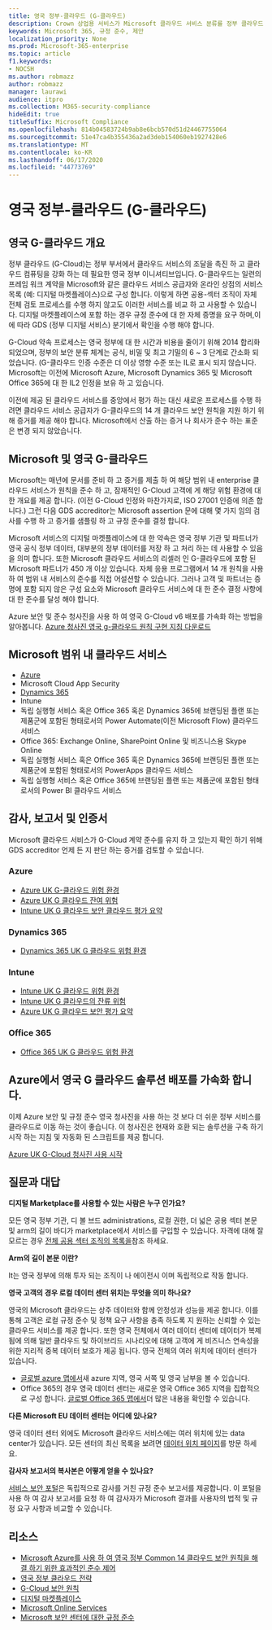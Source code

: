 ```yaml
---
title: 영국 정부-클라우드 (G-클라우드)
description: Crown 상업용 서비스가 Microsoft 클라우드 서비스 분류를 정부 클라우드 v. 6으로 갱신 했습니다.
keywords: Microsoft 365, 규정 준수, 제안
localization_priority: None
ms.prod: Microsoft-365-enterprise
ms.topic: article
f1.keywords:
- NOCSH
ms.author: robmazz
author: robmazz
manager: laurawi
audience: itpro
ms.collection: M365-security-compliance
hideEdit: true
titleSuffix: Microsoft Compliance
ms.openlocfilehash: 814b04583724b9ab8e6bcb570d51d24467755064
ms.sourcegitcommit: 51e47ca4b355436a2ad3deb154060eb1927428e6
ms.translationtype: MT
ms.contentlocale: ko-KR
ms.lasthandoff: 06/17/2020
ms.locfileid: "44773769"
---
```

# <a name="united-kingdom-government-cloud-g-cloud"></a>영국 정부-클라우드 (G-클라우드)

## <a name="uk-g-cloud-overview"></a>영국 G-클라우드 개요

정부 클라우드 (G-Cloud)는 정부 부서에서 클라우드 서비스의 조달을 촉진 하 고 클라우드 컴퓨팅을 강화 하는 데 필요한 영국 정부 이니셔티브입니다. G-클라우드는 일련의 프레임 워크 계약을 Microsoft와 같은 클라우드 서비스 공급자와 온라인 상점의 서비스 목록 (예: 디지털 마켓플레이스)으로 구성 합니다. 이렇게 하면 공용-섹터 조직이 자체 전체 검토 프로세스를 수행 하지 않고도 이러한 서비스를 비교 하 고 사용할 수 있습니다. 디지털 마켓플레이스에 포함 하는 경우 규정 준수에 대 한 자체 증명을 요구 하며,이에 따라 GDS (정부 디지털 서비스) 분기에서 확인을 수행 해야 합니다.

G-Cloud 약속 프로세스는 영국 정부에 대 한 시간과 비용을 줄이기 위해 2014 합리화 되었으며, 정부의 보안 분류 체계는 공식, 비밀 및 최고 기밀의 6 ~ 3 단계로 간소화 되었습니다. (G-클라우드 인증 수준은 더 이상 영향 수준 또는 IL로 표시 되지 않습니다. Microsoft는 이전에 Microsoft Azure, Microsoft Dynamics 365 및 Microsoft Office 365에 대 한 IL2 인정을 보유 하 고 있습니다.

이전에 제공 된 클라우드 서비스를 중앙에서 평가 하는 대신 새로운 프로세스를 수행 하려면 클라우드 서비스 공급자가 G-클라우드의 14 개 클라우드 보안 원칙을 지원 하기 위해 증거를 제공 해야 합니다. Microsoft에서 산출 하는 증거 나 회사가 준수 하는 표준은 변경 되지 않았습니다.

## <a name="microsoft-and-uk-g-cloud"></a>Microsoft 및 영국 G-클라우드

Microsoft는 매년에 문서를 준비 하 고 증거를 제출 하 여 해당 범위 내 enterprise 클라우드 서비스가 원칙을 준수 하 고, 잠재적인 G-Cloud 고객에 게 해당 위험 환경에 대 한 개요를 제공 합니다. (이전 G-Cloud 인정와 마찬가지로, ISO 27001 인증에 의존 합니다.) 그런 다음 GDS accreditor는 Microsoft assertion 문에 대해 몇 가지 임의 검사를 수행 하 고 증거를 샘플링 하 고 규정 준수를 결정 합니다.

Microsoft 서비스의 디지털 마켓플레이스에 대 한 약속은 영국 정부 기관 및 파트너가 영국 공식 정부 데이터, 대부분의 정부 데이터를 저장 하 고 처리 하는 데 사용할 수 있음을 의미 합니다. 또한 Microsoft 클라우드 서비스의 리셀러 인 G-클라우드에 포함 된 Microsoft 파트너가 450 개 이상 있습니다. 자체 응용 프로그램에서 14 개 원칙을 사용 하 여 범위 내 서비스의 준수를 직접 어설션할 수 있습니다. 그러나 고객 및 파트너는 증명에 포함 되지 않은 구성 요소와 Microsoft 클라우드 서비스에 대 한 준수 결정 사항에 대 한 준수를 달성 해야 합니다.

Azure 보안 및 준수 청사진을 사용 하 여 영국 G-Cloud v6 배포를 가속화 하는 방법을 알아봅니다. [Azure 청사진 영국 g-클라우드 원칙 구현 지침 다운로드](https://servicetrust.microsoft.com/ViewPage/Blueprint?command=Download&downloadType=Document&downloadId=c3804aba-03a7-4d21-88ad-d9bbe5314a00&docTab=fc060920-cdb8-11e7-bacf-0bf52b09d912_UK_G-Cloud_Blueprint)

## <a name="microsoft-in-scope-cloud-services"></a>Microsoft 범위 내 클라우드 서비스

- [Azure](https://aka.ms/AzureCompliance)
- Microsoft Cloud App Security
- [Dynamics 365](https://aka.ms/d365-compliance-list)
- Intune
- 독립 실행형 서비스 혹은 Office 365 혹은 Dynamics 365에 브랜딩된 플랜 또는 제품군에 포함된 형태로서의 Power Automate(이전 Microsoft Flow) 클라우드 서비스
- Office 365: Exchange Online, SharePoint Online 및 비즈니스용 Skype Online
- 독립 실행형 서비스 혹은 Office 365 혹은 Dynamics 365에 브랜딩된 플랜 또는 제품군에 포함된 형태로서의 PowerApps 클라우드 서비스
- 독립 실행형 서비스 혹은 Office 365에 브랜딩된 플랜 또는 제품군에 포함된 형태로서의 Power BI 클라우드 서비스

## <a name="audits-reports-and-certificates"></a>감사, 보고서 및 인증서

Microsoft 클라우드 서비스가 G-Cloud 계약 준수를 유지 하 고 있는지 확인 하기 위해 GDS accreditor 언제 든 지 판단 하는 증거를 검토할 수 있습니다.

### <a name="azure"></a>Azure

- [Azure UK G-클라우드 위험 환경](https://go.microsoft.com/fwlink/?linkid=2099702)
- [Azure UK G 클라우드 잔여 위험](https://go.microsoft.com/fwlink/?linkid=2099497)
- [Intune UK G 클라우드 보안 클라우드 평가 요약](https://go.microsoft.com/fwlink/?linkid=2099703)

### <a name="dynamics-365"></a>Dynamics 365

- [Dynamics 365 UK G 클라우드 위험 환경](https://go.microsoft.com/fwlink/?linkid=2099702)

### <a name="intune"></a>Intune

- [Intune UK G 클라우드 위험 환경](https://go.microsoft.com/fwlink/?linkid=2099702)
- [Intune UK G 클라우드의 잔류 위험](https://aka.ms/IntuneUKGCloudResidualRisk)
- [Azure UK G 클라우드 보안 평가 요약](https://aka.ms/IntuneUKGCloudSecurityAssessmentSummary)

### <a name="office-365"></a>Office 365

- [Office 365 UK G 클라우드 위험 환경](https://go.microsoft.com/fwlink/?linkid=2099702)

## <a name="accelerate-your-deployment-of-uk-g-cloud-solutions-on-azure"></a>Azure에서 영국 G 클라우드 솔루션 배포를 가속화 합니다.

이제 Azure 보안 및 규정 준수 영국 청사진을 사용 하는 것 보다 더 쉬운 정부 서비스를 클라우드로 이동 하는 것이 좋습니다. 이 청사진은 현재와 호환 되는 솔루션을 구축 하기 시작 하는 지침 및 자동화 된 스크립트를 제공 합니다.

[Azure UK G-Cloud 청사진 사용 시작](https://aka.ms/ukofficialblueprint)

## <a name="frequently-asked-questions"></a>질문과 대답

**디지털 Marketplace를 사용할 수 있는 사람은 누구 인가요?**

모든 영국 정부 기관, 디 볼 브드 administrations, 로컬 권한, 더 넓은 공용 섹터 본문 및 arm의 길이 바디가 marketplace에서 서비스를 구입할 수 있습니다. 자격에 대해 잘 모르는 경우 [전체 공용 섹터 조직의 목록을](https://www.gov.uk/government/publications/public-sector-organisations-eligible-to-use-cloudstore)참조 하세요.

**Arm의 길이 본문 이란?**

It는 영국 정부에 의해 투자 되는 조직이 나 에이전시 이며 독립적으로 작동 합니다.

**영국 고객의 경우 로컬 데이터 센터 위치는 무엇을 의미 하나요?**

영국의 Microsoft 클라우드는 상주 데이터와 함께 안정성과 성능을 제공 합니다. 이를 통해 고객은 로컬 규정 준수 및 정책 요구 사항을 충족 하도록 지 원하는 신뢰할 수 있는 클라우드 서비스를 제공 합니다. 또한 영국 전체에서 여러 데이터 센터에 데이터가 복제 됨에 의해 일반 클라우드 및 하이브리드 시나리오에 대해 고객에 게 비즈니스 연속성을 위한 지리적 중복 데이터 보호가 제공 됩니다. 영국 전체의 여러 위치에 데이터 센터가 있습니다.

- [글로벌 azure 맵에서](https://azuredatacentermap.azurewebsites.net/)새 azure 지역, 영국 서쪽 및 영국 남부을 볼 수 있습니다.
- Office 365의 경우 영국 데이터 센터는 새로운 영국 Office 365 지역을 집합적으로 구성 합니다. [글로벌 Office 365 맵에서](https://o365datacentermap.azurewebsites.net/)더 많은 내용을 확인할 수 있습니다.

**다른 Microsoft EU 데이터 센터는 어디에 있나요?**

영국 데이터 센터 외에도 Microsoft 클라우드 서비스에는 여러 위치에 있는 data center가 있습니다. 모든 센터의 최신 목록을 보려면 [데이터 위치 페이지](https://www.microsoft.com/TrustCenter/Privacy/where-your-data-is-located)를 방문 하세요.

**감사자 보고서의 복사본은 어떻게 얻을 수 있나요?**

[서비스 보안 포털](https://docs.microsoft.com/microsoft-365/compliance/get-started-with-service-trust-portal)은 독립적으로 감사를 거친 규정 준수 보고서를 제공합니다. 이 포털을 사용 하 여 감사 보고서를 요청 하 여 감사자가 Microsoft 결과를 사용자의 법적 및 규정 요구 사항과 비교할 수 있습니다.

## <a name="resources"></a>리소스

- [Microsoft Azure를 사용 하 여 영국 정부 Common 14 클라우드 보안 원칙을 해결 하기 위한 효과적인 준수 제어](https://aka.ms/complianceuk)
- [영국 정부 클라우드 전략](https://aka.ms/UK_govt_cloud_strategy)
- [G-Cloud 보안 원칙](https://aka.ms/UK-G-Cloud)
- [디지털 마켓플레이스](https://www.digitalmarketplace.service.gov.uk/)
- [Microsoft Online Services](https://aka.ms/Online-Services-Terms)
- [Microsoft 보안 센터에 대한 규정 준수](https://www.microsoft.com/trust-center/compliance/compliance-overview)
